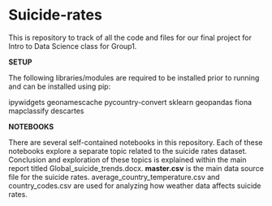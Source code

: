 # Suicide-rates
This is repository to track of all the code and files for our final project for Intro to Data Science class for Group1.

<b>SETUP</b>

The following libraries/modules are required to be installed prior to running and can be installed using pip:

ipywidgets
geonamescache
pycountry-convert
sklearn
geopandas 
fiona
mapclassify
descartes

<b>NOTEBOOKS</b>

There are several self-contained notebooks in this repository. Each of these notebooks explore a separate topic related to the suicide rates dataset. Conclusion and exploration of these topics is explained within the main report titled Global_suicide_trends.docx. <b>master.csv</b> is the main data source file for the suicide rates. average_country_temperature.csv and country_codes.csv are used for analyzing how weather data affects suicide rates. 

